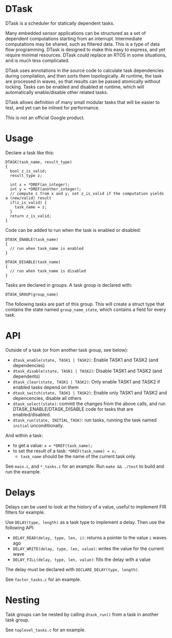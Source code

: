DTask
=====

DTask is a scheduler for statically dependent tasks.


Many embedded sensor applications can be structured as a set of dependent computations starting from an interrupt. Intermediate computations may be shared, such as filtered data. This is a type of data flow programming. DTask is designed to make this easy to express, and yet require minimal resources.  DTask could replace an RTOS in some situations, and is much less complicated.

DTask uses annotations in the source code to calculate task dependencies during compilation, and then sorts them topologically. At runtime, the task are processed in waves, so that results can be passed atomically without locking. Tasks can be enabled and disabled at runtime, which will automatically enable/disable other related tasks.

DTask allows definition of many small modular tasks that will be easier to test, and yet can be inlined for performance.

This is not an official Google product.

Usage
=====

Declare a task like this:

```
DTASK(task_name, result_type)
{
  bool z_is_valid;
  result_type z;

  int x = *DREF(an_integer);
  int y = *DREF(another_integer);
  // compute z from x and y, set z_is_valid if the computation yields a (new/valid) result
  if(z_is_valid) {
    task_name = z;
  }
  return z_is_valid;
}
```

Code can be added to run when the task is enabled or disabled:

```
DTASK_ENABLE(task_name)
{
  // run when task_name is enabled
}

DTASK_DISABLE(task_name)
{
  // run when task_name is disabled
}
```

Tasks are declared in groups. A task group is declared with:

```
DTASK_GROUP(group_name)
```

The following tasks are part of this group.  This will create a struct type that contains the state named `group_name_state`, which contains a field for every task.

API
===

Outside of a task (or from another task group, see below):

- `dtask_enable(state, TASK1 | TASK2)`: Enable TASK1 and TASK2 (and dependencies)
- `dtask_disable(state, TASK1 | TASK2)`: Disable TASK1 and TASK2 (and dependents)
- `dtask_clear(state, TASK1 | TASK2)`: Only enable TASK1 and TASK2 if enabled tasks depend on them
- `dtask_switch(state, TASK1 | TASK2)`: Enable only TASK1 and TASK2 and depencencies, disable all others
- `dtask_select(state)`: commit the changes from the above calls, and run DTASK_ENABLE/DTASK_DISABLE code for tasks that are enabled/disabled.
- `dtask_run(state, INITIAL_TASK)`: run tasks, running the task named `initial` unconditionally.

And within a task:

- to get a value: `x = *DREF(task_name);`
- to set the result of a task: `*DREF(task_name) = x;`
    - `task_name` should be the name of the current task only.

See `main.c`, and `*_tasks.c` for an example. Run `make && ./test` to build and run the example.

Delays
======

Delays can be used to look at the history of a value, useful to implement FIR filters for example.

Use `DELAY(type, length)` as a task type to implement a delay.  Then use the following API:

- `DELAY_READ(delay, type, len, i)`: returns a pointer to the value `i` waves ago
- `DELAY_WRITE(delay, type, len, value)`: writes the value for the current wave
- `DELAY_FILL(delay, type, len, value)`: fills the delay with a value

The delay must be declared with `DECLARE_DELAY(type, length)`.

See `factor_tasks.c` for an example.

Nesting
=======

Task groups can be nested by calling `dtask_run()` from a task in another task group.

See `toplevel_tasks.c` for an example.

